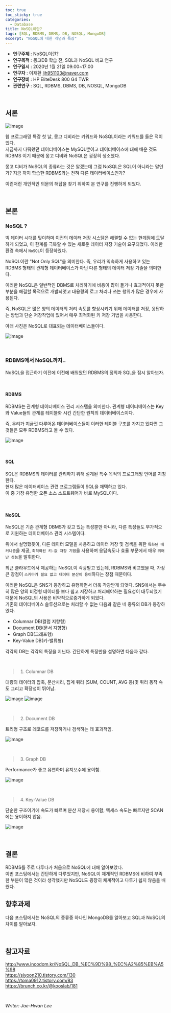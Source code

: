 ```yaml
---
toc: true
toc_sticky: true
categories:
  - Database
title: NoSQL이란?
tags: [SQL, RDBMS, DBMS, DB, NOSQL, MongoDB]
excerpt: "NoSQL에 대한 개념과 특징"
---
```


* **연구주제** : NoSQL이란?
* **연구목적** : 몽고DB 학습 전, SQL과 NoSQL 비교 연구
* **연구일시** : 2020년 1월 21일 09:00~17:00
* **연구자** : 이재환 <ljh951103@naver.com>
* **연구장비** : HP EliteDesk 800 G4 TWR
* **관련연구** : SQL, RDBMS, DBMS, DB, NOSQL, MongoDB

<br/>

## 서론

![image](https://user-images.githubusercontent.com/57826388/72822043-c5e32900-3cb4-11ea-8687-ff47565e7504.png)

웹 프로그래밍 특강 첫 날, 몽고 디비라는 키워드와 NoSQL이라는 키워드를 들은 적이 있다.  
지금까지 다뤄왔던 데이터베이스는 MySQL뿐이고 데이터베이스에 대해 배운 것도 RDBMS 이기 때문에 몽고 디비와 NoSQL은 굉장히 생소했다.  

몽고 디비가 NoSQL의 종류라는 것은 알겠는데 그럼 NoSQL은 SQL이 아니라는 말인가? 지금 까지 학습한 RDBMS와는 전혀 다른 데이터베이스인가?   

이런저런 개인적인 의문의 해답을 찾기 위하여 본 연구를 진행하게 되었다.

<br/>

## 본론

### **NoSQL ?**

빅 데이터 시대를 맞이하며 이전의 데이터 저장 시스템은 해결할 수 없는 한계점에 도달하게 되었고, 이 한계를 극복할 수 있는 새로운 데이터 저장 기술이 요구되었다. 이러한 환경 속에서 `NoSQL`이 등장하였다.

NoSQL이란 "Not Only SQL"을 의미한다. 즉, 우리가 익숙하게 사용하고 있는 RDBMS 형태의 관계형 데이터베이스가 아닌 다른 형태의 데이터 저장 기술을 의미한다.  

이러한 NoSQL은 일반적인 DBMS로 처리하기에 비용이 많이 들거나 효과적이지 못한 부분을 해결할 목적으로 개발되엇고 대용량의 로그 처리나 쓰는 행위가 많은 경우에 사용된다.

즉, NoSQL은 많은 양의 데이터의 처리 속도를 향상시키기 위해 데이터를 저장, 응답하는 방법과 단순 저장작업에 있어서 매우 최적화된 키 저장 기법을 사용한다.

아래 사진은 NoSQL로 대표되는 데이터베이스들이다.

![image](https://user-images.githubusercontent.com/57826388/72821958-9cc29880-3cb4-11ea-9bf0-fd7b010ca5ed.png)


<br/>

### **RDBMS에서 NoSQL까지..**

NoSQL을 접근하기 이전에 이전에 배워왔던 RDBMS의 정의과 SQL을 잠시 알아보자.

<br/>

#### RDBMS

RDBMS는 관계형 데이터베이스 관리 시스템을 의미한다. 관계형 데이터베이스는 Key와 Value들의 관계를 테이블화 시킨 간단한 원칙의 데이터베이스이다.

즉, 우리가 지금껏 다루어온 데이터베이스들이 이러한 테이블 구조를 가지고 있다면 그것들은 모두 RDBMS라고 볼 수 있다.

![image](https://user-images.githubusercontent.com/57826388/72822941-46565980-3cb6-11ea-9537-8d629a4fdb05.png)

<br/>

#### SQL

SQL은 RDBMS의 데이터를 관리하기 위해 설계된 특수 목적의 프로그래밍 언어를 지칭한다.  
현재 많은 데이터베이스 관련 프로그램들이 SQL을 채택하고 있다.  
이 중 가장 유명한 오픈 소스 소프트웨어가 바로 MySQL이다.

<br/>

#### NoSQL

NoSQL은 기존 관계형 DBMS가 갖고 있는 특성뿐만 아니라, 다른 특성들도 부가적으로 지원하는 데이터베이스 관리 시스템이다.  

위에서 설명했듯이, 다른 데이터 모델을 사용하고 데이터 저장 및 검색을 위한 `특화된 메커니즘`을 제공, `최적화된 키-값 저장 기법`을 사용하며 응답속도나 효율 부문에서 매우 `뛰어난 성능`을 발휘한다.

최근 클라우드에서 제공하는 NoSQL이 각광받고 있는데, RDBMS와 비교했을 때, 가장 큰 장점이 `스키마가 필요 없고 데이터 분산이 용이`하다는 장점 때문이다.

이러한 NoSQL은 SNS가 등장하고 유행하면서 더욱 각광받게 되엇다. SNS에서는 무수히 많은 양의 비정형 데이터를 보다 쉽고 저장하고 처리해야하는 필요성이 대두되었기 때문에 NoSQL의 사용은 비약적으로증가하게 되었다.  
기존의 데이터베이스 솔루션으로는 처리할 수 없는 다음과 같은 네 종류의 DB가 등장하였다.

- Columnar DB(컬럼 지향형)
- Document DB(문서 지향형)
- Graph DB(그래프형)
- Key-Value DB(키-밸류형)

각각의 DB는 각각의 특징을 지닌다. 간단하게 특징만을 설명하면 다음과 같다.

<br/>

> 1. Columnar DB  

대량의 데이터의 압축, 분산처리, 집계 쿼리 (SUM, COUNT, AVG 등)및 쿼리 동작 속도 그리고 확장성이 뛰어남.

![image](https://user-images.githubusercontent.com/57826388/72824922-73f0d200-3cb9-11ea-8924-ae5220fbbbad.png)
![image](https://user-images.githubusercontent.com/57826388/72824930-76ebc280-3cb9-11ea-9048-8fa022e2a5a4.png)

<br/>

> 2. Document DB

트리형 구조로 레코드를 저장하거나 검색하는 데 효과적임.

![image](https://user-images.githubusercontent.com/57826388/72824732-1b213980-3cb9-11ea-8cd0-927c6d668d6b.png)

<br/>

> 3. Graph DB

Performance가 좋고 유연하며 유지보수에 용이함.

![image](https://user-images.githubusercontent.com/57826388/72824750-270cfb80-3cb9-11ea-8856-05504d4b8e7c.png)

<br/>

> 4. Key-Value DB

단순한 구조이기에 속도가 빠르며 분산 저장시 용이함, 액세스 속도는 빠르지만 SCAN에는 용이하지 않음.

![image](https://user-images.githubusercontent.com/57826388/72824766-2f653680-3cb9-11ea-8c6d-bdbc73d85957.png)

<br/>

## 결론

RDBMS를 주로 다루다가 처음으로 NoSQL에 대해 알아보았다.  
이번 포스팅에서는 간단하게 다루었지만, NoSQL이 체계적인 RDBMS에 비하여 부족한 부분이 많은 것이라 생각했지만 NoSQL도 굉장히 체계적이고 다루기 쉽지 않음을 배웠다.  

## 향후과제

다음 포스팅에서는 NoSQL의 종류중 하나인 MongoDB를 알아보고 SQL과 NoSQL의 차이를 알아보자.

<br/>

## 참고자료

<http://www.incodom.kr/NoSQL_DB_%EC%9D%98_%EC%A2%85%EB%A5%98>  
<https://siyoon210.tistory.com/130>  
<https://toma0912.tistory.com/83>  
<https://brunch.co.kr/@kooslab/181>  

<br/>

*Writer: Jae-Hwan Lee*





